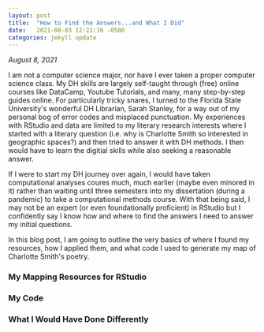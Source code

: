 ```yaml
---
layout: post
title:  "How to Find the Answers...and What I Did"
date:   2021-08-03 12:21:16 -0500
categories: jekyll update
---
```


*August 8, 2021*

I am not a computer science major, nor have I ever taken a proper computer science class. My DH skills are largely self-taught through (free) online courses like DataCamp, Youtube Tutorials, and many, many step-by-step guides online. For particularly tricky snares, I turned to the Florida State University's wonderful DH Librarian, Sarah Stanley, for a way out of my personal bog of error codes and misplaced punctuation. My experiences with RStudio and data are limited to my literary research interests where I started with a literary question (i.e. why is Charlotte Smith so interested in geographic spaces?) and then tried to answer it with DH methods. I then would have to learn the digitial skills while also seeking a reasonable answer. 

If I were to start my DH journey over again, I would have taken computational analyses coures much, much earlier (maybe even minored in it) rather than waiting until three semesters into my dissertation (during a pandemic) to take a computational methods course. With that being said, I may not be an expert (or even foundationally proficient) in RStudio but I confidently say I know how and where to find the answers I need to answer my initial questions. 

In this blog post, I am going to outline the very basics of where I found my resources, how I applied them, and what code I used to generate my map of Charlotte Smith's poetry.
### My Mapping Resources for RStudio



### My Code


### What I Would Have Done Differently